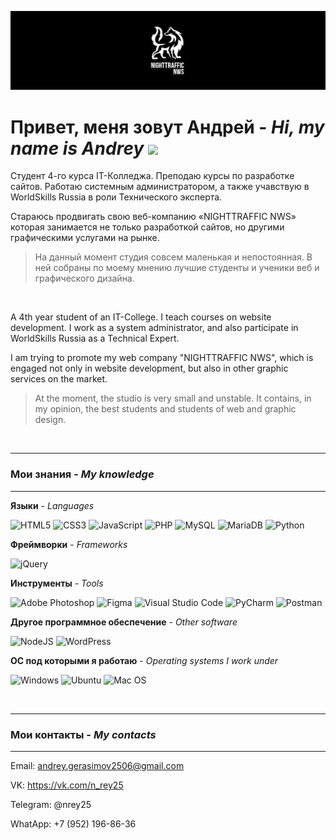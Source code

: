 ![Preview](img/logo_page.jpg)

# Привет, меня зовут Андрей - *Hi, my name is Andrey* <img src="https://github.com/blackcater/blackcater/raw/main/images/Hi.gif" height="25"/>

Студент 4-го курса IT-Колледжа. Преподаю курсы по разработке сайтов. Работаю системным администратором, а также учавствую в WorldSkills Russia в роли Технического эксперта. 

Стараюсь продвигать свою веб-компанию «NIGHTTRAFFIC NWS» которая занимается не только разработкой сайтов, но другими графическими услугами на рынке.

> На данный момент студия совсем маленькая и непостоянная. В ней собраны по моему мнению лучшие студенты и ученики веб и графического дизайна.

</br>

A 4th year student of an IT-College. I teach courses on website development. I work as a system administrator, and also participate in WorldSkills Russia as a Technical Expert.

I am trying to promote my web company "NIGHTTRAFFIC NWS", which is engaged not only in website development, but also in other graphic services on the market.

> At the moment, the studio is very small and unstable. It contains, in my opinion, the best students and students of web and graphic design.

</br>

---

### Мои знания - *My knowledge*

---

**Языки** - *Languages*

![HTML5](https://img.shields.io/badge/html5-%23E34F26.svg?style=for-the-badge&logo=html5&logoColor=white) ![CSS3](https://img.shields.io/badge/css3-%231572B6.svg?style=for-the-badge&logo=css3&logoColor=white) ![JavaScript](https://img.shields.io/badge/javascript-%23323330.svg?style=for-the-badge&logo=javascript&logoColor=%23F7DF1E) ![PHP](https://img.shields.io/badge/php-%23777BB4.svg?style=for-the-badge&logo=php&logoColor=white) ![MySQL](https://img.shields.io/badge/mysql-%2300f.svg?style=for-the-badge&logo=mysql&logoColor=white) ![MariaDB](https://img.shields.io/badge/MariaDB-003545?style=for-the-badge&logo=mariadb&logoColor=white) ![Python](https://img.shields.io/badge/python-3670A0?style=for-the-badge&logo=python&logoColor=ffdd54)

**Фреймворки** - *Frameworks*

![jQuery](https://img.shields.io/badge/jquery-%230769AD.svg?style=for-the-badge&logo=jquery&logoColor=white)

**Инструменты** - *Tools*

![Adobe Photoshop](https://img.shields.io/badge/adobe%20photoshop-%2331A8FF.svg?style=for-the-badge&logo=adobe%20photoshop&logoColor=white) ![Figma](https://img.shields.io/badge/figma-%23F24E1E.svg?style=for-the-badge&logo=figma&logoColor=white) ![Visual Studio Code](https://img.shields.io/badge/Visual%20Studio%20Code-0078d7.svg?style=for-the-badge&logo=visual-studio-code&logoColor=white) ![PyCharm](https://img.shields.io/badge/pycharm-143?style=for-the-badge&logo=pycharm&logoColor=black&color=black&labelColor=green) ![Postman](https://img.shields.io/badge/Postman-FF6C37?style=for-the-badge&logo=postman&logoColor=white)

**Другое программное обеспечение** - *Other software*

![NodeJS](https://img.shields.io/badge/node.js-6DA55F?style=for-the-badge&logo=node.js&logoColor=white) ![WordPress](https://img.shields.io/badge/WordPress-%23117AC9.svg?style=for-the-badge&logo=WordPress&logoColor=white)

**ОС под которыми я работаю** - *Operating systems I work under*

![Windows](https://img.shields.io/badge/Windows-0078D6?style=for-the-badge&logo=windows&logoColor=white) ![Ubuntu](https://img.shields.io/badge/Ubuntu-E95420?style=for-the-badge&logo=ubuntu&logoColor=white) ![Mac OS](https://img.shields.io/badge/mac%20os-000000?style=for-the-badge&logo=macos&logoColor=F0F0F0)

</br>

---

### Мои контакты - *My contacts*

---

Email: andrey.gerasimov2506@gmail.com

VK: https://vk.com/n_rey25

Telegram: @nrey25

WhatApp: +7 (952) 196-86-36
